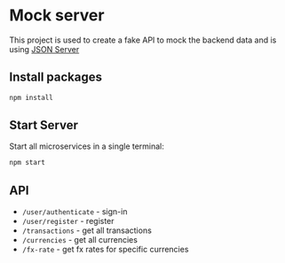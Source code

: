 # Mock server

This project is used to create a fake API to mock the backend data and is using [JSON Server](https://github.com/typicode/json-server)

## Install packages

```bash
npm install
```

## Start Server

Start all microservices in a single terminal:

```bash
npm start
```

## API

- `/user/authenticate` - sign-in
- `/user/register` - register
- `/transactions` - get all transactions
- `/currencies` - get all currencies
- `/fx-rate` - get fx rates for specific currencies
